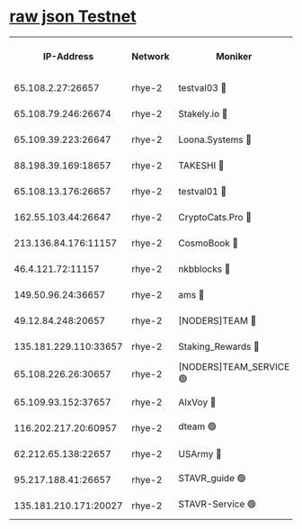 
[raw json Testnet](https://rpc-check.quickt.stavr.tech/quickt/rpc-quickt-result.json)
=


<table><tr><th>IP-Address</th><th>Network</th><th>Moniker</th><th>Latest Block Height</th><th>Earliest Block Height</th><th>Catching Up</th><th>Tx Index</th><th>Voting Power</th><th>Scan Time</th></tr><tr><td>65.108.2.27:26657</td><td>rhye-2</td><td>testval03 🔴</td><td>1217780</td><td>1</td><td>False</td><td>on</td><td>11002050</td><td>2024-03-12T13:22:11.794551204UTC</td></tr><tr><td>65.108.79.246:26674</td><td>rhye-2</td><td>Stakely.io 🔴</td><td>1217780</td><td>1</td><td>False</td><td>on</td><td>10010</td><td>2024-03-12T13:22:12.128750717UTC</td></tr><tr><td>65.109.39.223:26647</td><td>rhye-2</td><td>Loona.Systems 🔴</td><td>1217781</td><td>1</td><td>False</td><td>off</td><td>86949</td><td>2024-03-12T13:22:17.113504116UTC</td></tr><tr><td>88.198.39.169:18657</td><td>rhye-2</td><td>TAKESHI 🔴</td><td>1217781</td><td>1</td><td>False</td><td>off</td><td>40542</td><td>2024-03-12T13:22:17.647031979UTC</td></tr><tr><td>65.108.13.176:26657</td><td>rhye-2</td><td>testval01 🔴</td><td>1217781</td><td>1</td><td>False</td><td>on</td><td>13082010</td><td>2024-03-12T13:22:18.641410953UTC</td></tr><tr><td>162.55.103.44:26647</td><td>rhye-2</td><td>CryptoCats.Pro 🔴</td><td>1217787</td><td>1</td><td>False</td><td>off</td><td>9999</td><td>2024-03-12T13:22:50.636218453UTC</td></tr><tr><td>213.136.84.176:11157</td><td>rhye-2</td><td>CosmoBook 🔴</td><td>1217786</td><td>65301</td><td>False</td><td>off</td><td>1520417</td><td>2024-03-12T13:22:44.275781844UTC</td></tr><tr><td>46.4.121.72:11157</td><td>rhye-2</td><td>nkbblocks 🔴</td><td>1217778</td><td>70101</td><td>False</td><td>off</td><td>81084</td><td>2024-03-12T13:22:04.657337825UTC</td></tr><tr><td>149.50.96.24:36657</td><td>rhye-2</td><td>ams 🔴</td><td>1217784</td><td>133501</td><td>False</td><td>on</td><td>10732</td><td>2024-03-12T13:22:33.813484426UTC</td></tr><tr><td>49.12.84.248:20657</td><td>rhye-2</td><td>[NODERS]TEAM 🔴</td><td>1217783</td><td>146001</td><td>False</td><td>on</td><td>59690</td><td>2024-03-12T13:22:31.413512985UTC</td></tr><tr><td>135.181.229.110:33657</td><td>rhye-2</td><td>Staking_Rewards 🔴</td><td>1217781</td><td>149101</td><td>False</td><td>on</td><td>9900</td><td>2024-03-12T13:22:17.421472921UTC</td></tr><tr><td>65.108.226.26:30657</td><td>rhye-2</td><td>[NODERS]TEAM_SERVICE 🟢</td><td>1217781</td><td>241501</td><td>False</td><td>on</td><td>0</td><td>2024-03-12T13:22:18.286794311UTC</td></tr><tr><td>65.109.93.152:37657</td><td>rhye-2</td><td>AlxVoy 🔴</td><td>1217779</td><td>315173</td><td>False</td><td>on</td><td>150351</td><td>2024-03-12T13:22:09.106402450UTC</td></tr><tr><td>116.202.217.20:60957</td><td>rhye-2</td><td>dteam 🟢</td><td>1217780</td><td>421794</td><td>False</td><td>on</td><td>0</td><td>2024-03-12T13:22:14.743880847UTC</td></tr><tr><td>62.212.65.138:22657</td><td>rhye-2</td><td>USArmy 🔴</td><td>1129000</td><td>1102501</td><td>False</td><td>on</td><td>58774</td><td>2024-03-12T13:22:11.465146675UTC</td></tr><tr><td>95.217.188.41:26657</td><td>rhye-2</td><td>STAVR_guide 🟢</td><td>1217781</td><td>1176001</td><td>False</td><td>on</td><td>0</td><td>2024-03-12T13:22:17.991823429UTC</td></tr><tr><td>135.181.210.171:20027</td><td>rhye-2</td><td>STAVR-Service 🟢</td><td>1217783</td><td>1214001</td><td>False</td><td>on</td><td>0</td><td>2024-03-12T13:22:29.143494210UTC</td></tr></table>